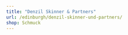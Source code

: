 ```yaml
---
title: "Denzil Skinner & Partners"
url: /edinburgh/denzil-skinner-und-partners/
shop: Schmuck
---
```

